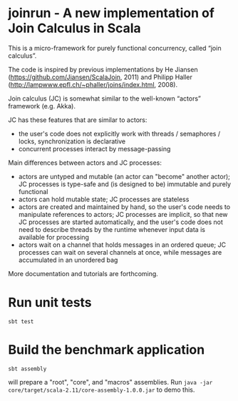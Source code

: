 # joinrun - A new implementation of Join Calculus in Scala
This is a micro-framework for purely functional concurrency, called “join calculus”.

The code is inspired by previous implementations by He Jiansen (https://github.com/Jiansen/ScalaJoin, 2011)
and Philipp Haller (http://lampwww.epfl.ch/~phaller/joins/index.html, 2008).

Join calculus (JC) is somewhat similar to the well-known “actors” framework (e.g. Akka).

JC has these features that are similar to actors:

- the user's code does not explicitly work with threads / semaphores / locks, synchronization is declarative
- concurrent processes interact by message-passing

Main differences between actors and JC processes:

- actors are untyped and mutable (an actor can "become" another actor); JC processes is type-safe and (is designed to be) immutable and purely functional
- actors can hold mutable state; JC processes are stateless
- actors are created and maintained by hand, so the user's code needs to manipulate references to actors;
JC processes are implicit, so that new JC processes are started automatically, and the user's code does not need to describe threads
by the runtime whenever input data is available for processing
- actors wait on a channel that holds messages in an ordered queue; JC processes can wait on several channels at once,
while messages are accumulated in an unordered bag

More documentation and tutorials are forthcoming.

# Run unit tests

`sbt test`

# Build the benchmark application

```
sbt assembly
```
will prepare a "root", "core", and "macros" assemblies. Run `java -jar core/target/scala-2.11/core-assembly-1.0.0.jar` to demo this.

